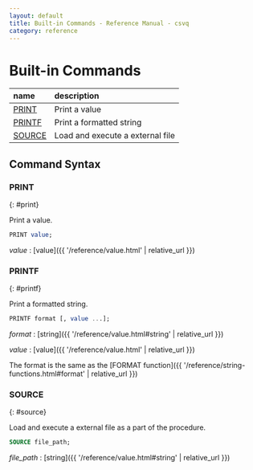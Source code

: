 ```yaml
---
layout: default
title: Built-in Commands - Reference Manual - csvq
category: reference
---
```


# Built-in Commands

| name | description |
| :- | :- |
| [PRINT](#print) | Print a value |
| [PRINTF](#printf) | Print a formatted string |
| [SOURCE](#source) | Load and execute a external file |

## Command Syntax

### PRINT
{: #print}

Print a value.

```sql
PRINT value;
```

_value_
: [value]({{ '/reference/value.html' | relative_url }})


### PRINTF
{: #printf}

Print a formatted string.

```sql
PRINTF format [, value ...];
```

_format_
: [string]({{ '/reference/value.html#string' | relative_url }})

_value_
: [value]({{ '/reference/value.html' | relative_url }})

The format is the same as the [FORMAT function]({{ '/reference/string-functions.html#format' | relative_url }})

### SOURCE
{: #source}

Load and execute a external file as a part of the procedure.

```sql
SOURCE file_path;
```

_file_path_
: [string]({{ '/reference/value.html#string' | relative_url }})
